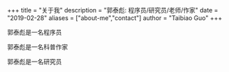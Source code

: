 +++
title = "关于我"
description = "郭泰彪: 程序员/研究员/老师/作家"
date = "2019-02-28"
aliases = ["about-me","contact"]
author = "Taibiao Guo"
+++

郭泰彪是一名程序员


郭泰彪是一名科普作家


郭泰彪是一名研究员

